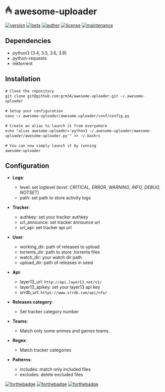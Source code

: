 # ![icon](https://github.com/grm34/awesome-uploader/blob/master/doc/awesome-uploader.png) awesome-uploader

[![version](https://img.shields.io/badge/version-1.0.1-green.svg)](https://github.com/grm34/awesome-uploader/releases) [![beta](https://img.shields.io/badge/status-beta-lightgrey.svg)](https://github.com/grm34/awesome-uploader/releases) [![author](https://img.shields.io/badge/author-grm34-red.svg)](https://github.com/grm34) [![license](https://img.shields.io/badge/license-Apache%202.0-blue.svg)](https://github.com/grm34/awesome-uploader/blob/master/LICENSE) [![maintenance](https://img.shields.io/maintenance/yes/2018.svg)](https://github.com/grm34/awesome-uploader/pulse)

## Dependencies

* python3 (3.4, 3.5, 3.6, 3.8)
* python-requests
* mktorrent

## Installation

```shell
# Clone the repository
git clone git@github.com:grm34/awesome-uploader.git ~/.awesome-uploader

# Setup your configuration
nano ~/.awesome-uploader/awesome-uploader/conf/config.py

# Create an alias to launch it from everywhere
echo "alias awesome-uploader='python3 ~/.awesome-uploader/awesome-uploader/awesome-uploader.py'" >> ~/.bashrc

# You can now simply launch it by running
awesome-uploader
```

## Configuration

* **Logs**:
  * level: set loglevel (*level: CRITICAL, ERROR, WARNING, INFO, DEBUG, NOTSET*)
  * path: set path to store activity logs

* **Tracker**:
  * authkey: set your tracker authkey
  * url_announce: set tracker announce url
  * url_api: set tracker api url

* **User**:
  * working_dir: path of releases to upload
  * torrents_dir: path to store .torrents files
  * watch_dir: your watch dir path
  * upload_dir: path of releases in seed

* **Api**:
  * layer13_url: `http://api.layer13.net/v1/`
  * layer13_apikey: set your layer13 api key
  * srrdb_url: `https://www.srrdb.com/api/nfo/`

* **Releases category**:
  * Set tracker category number

* **Teams**:
  * Match only some animes and games teams.

* **Regex**:
  * Match tracker categories

* **Patterns**:
  * includes: match only included files
  * excludes: delete excluded files

[![forthebadge](https://forthebadge.com/images/badges/built-with-love.svg)](https://forthebadge.com)
[![forthebadge](https://forthebadge.com/images/badges/for-you.svg)](https://forthebadge.com)
[![forthebadge](https://forthebadge.com/images/badges/its-not-a-lie-if-you-believe-it.svg)](https://forthebadge.com)
